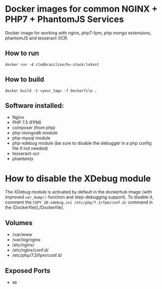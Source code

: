 # Docker images for common NGINX + PHP7 + PhantomJS Services

Docker image for working with nginx, php7-fpm, php mongo extensions, phantomJS and tesseract OCR.

## How to run
``` docker run -d clodbrasilino/hv-stack:latest ```

## How to build
``` docker build -t <your_tag> -f Dockerfile . ```

## Software installed:
- Nginx
- PHP 7.3 (FPM)
- composer (from php)
- php-mongodb module
- php-mysql module
- php-xdebug module (be sure to disable the debugger in a php config file if not needed)
- tesseract-ocr
- phantomjs

# How to disable the XDebug module

The XDebug module is activated by default in the dockerhub image (with improved `var_dump()` function and step-debugging support). To disable it, comment the `COPY 20-xdebug.ini /etc/php/7.3/fpm/conf.d/` command in the (Dockerfile)[./Dockerfile].

## Volumes

- /var/www
- /var/log/nginx
- /etc/nginx/
- /etc/nginx/conf.d/
- /etc/php/7.3/fpm/conf.d/

## Exposed Ports

- `80`